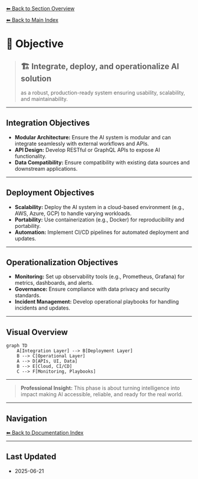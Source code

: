 [⬅ Back to Section Overview](README.md)

[⬅ Back to Main Index](../../INDEX.md)

# 🎯 Objective

> ## 🏗️ Integrate, deploy, and operationalize AI solution
>
> as a robust, production-ready system ensuring usability, scalability, and maintainability.

---

## Integration Objectives
- **Modular Architecture:** Ensure the AI system is modular and can integrate seamlessly with external workflows and APIs.
- **API Design:** Develop RESTful or GraphQL APIs to expose AI functionality.
- **Data Compatibility:** Ensure compatibility with existing data sources and downstream applications.

---

## Deployment Objectives
- **Scalability:** Deploy the AI system in a cloud-based environment (e.g., AWS, Azure, GCP) to handle varying workloads.
- **Portability:** Use containerization (e.g., Docker) for reproducibility and portability.
- **Automation:** Implement CI/CD pipelines for automated deployment and updates.

---

## Operationalization Objectives
- **Monitoring:** Set up observability tools (e.g., Prometheus, Grafana) for metrics, dashboards, and alerts.
- **Governance:** Ensure compliance with data privacy and security standards.
- **Incident Management:** Develop operational playbooks for handling incidents and updates.

---

## Visual Overview

```mermaid
graph TD
    A[Integration Layer] --> B[Deployment Layer]
    B --> C[Operational Layer]
    A --> D[APIs, UI, Data]
    B --> E[Cloud, CI/CD]
    C --> F[Monitoring, Playbooks]
```

---

> **Professional Insight:**
> This phase is about turning intelligence into impact making AI accessible, reliable, and ready for the real world.

---

## Navigation

[⬅ Back to Documentation Index](../../INDEX.md)

---

## Last Updated

- 2025-06-21
